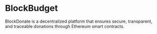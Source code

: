 # BlockBudget
BlockDonate is a decentralized platform that ensures secure, transparent, and traceable donations through Ethereum smart contracts.
